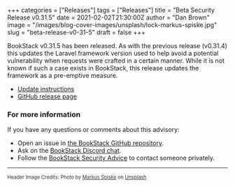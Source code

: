 +++
categories = ["Releases"]
tags = ["Releases"]
title = "Beta Security Release v0.31.5"
date = 2021-02-02T21:30:00Z
author = "Dan Brown"
image = "/images/blog-cover-images/unsplash/lock-markus-spiske.jpg"
slug = "beta-release-v0-31-5"
draft = false
+++

BookStack v0.31.5 has been released. As with the previous release (v0.31.4) this updates the Laravel framework version used to help avoid a potential vulnerability when requests were crafted in a certain manner. While it is not known if such a case exists in BookStack, this release updates the framework as a pre-emptive measure.

* [Update instructions](https://www.bookstackapp.com/docs/admin/updates)
* [GitHub release page](https://github.com/BookStackApp/BookStack/releases/tag/v0.31.5)

### For more information

If you have any questions or comments about this advisory:
* Open an issue in [the BookStack GitHub repository](https://github.com/BookStackApp/BookStack/issues).
* Ask on the [BookStack Discord chat](https://discord.gg/ztkBqR2).
* Follow the [BookStack Security Advice](https://github.com/BookStackApp/BookStack#-security) to contact someone privately.

----

<span style="font-size: 0.8em;opacity:0.9;">Header Image Credits: <span>Photo by <a href="https://unsplash.com/@markusspiske?utm_source=unsplash&amp;utm_medium=referral&amp;utm_content=creditCopyText">Markus Spiske</a> on <a href="https://unsplash.com/s/photos/bike-lock?utm_source=unsplash&amp;utm_medium=referral&amp;utm_content=creditCopyText">Unsplash</a></span></span>
